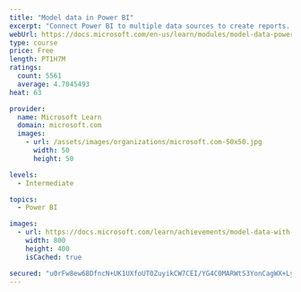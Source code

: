 ```yaml
---
title: "Model data in Power BI"
excerpt: "Connect Power BI to multiple data sources to create reports. Define the relationship between your data sources."
webUrl: https://docs.microsoft.com/en-us/learn/modules/model-data-power-bi/
type: course
price: Free
length: PT1H7M
ratings:
  count: 5561
  average: 4.7045493
heat: 63

provider:
  name: Microsoft Learn
  domain: microsoft.com
  images:
    - url: /assets/images/organizations/microsoft.com-50x50.jpg
      width: 50
      height: 50

levels:
  - Intermediate

topics:
  - Power BI

images:
  - url: https://docs.microsoft.com/learn/achievements/model-data-with-power-bi-desktop-social.png
    width: 800
    height: 400
    isCached: true

secured: "u0rFw8ew68DfncN+UK1UXfoUT0ZuyikCW7CEI/YG4C0MARWtS3YonCagWX+Ly5TMy6qfxmD0wO6pgBuVO3v/KqyQPGwf29z79cr8MwEAW1cxKZzpFap6J4WIrM6EjxmR6fzkTGU66Z/jSK2olw3LESeVD54cJ0yWUZQVVqBpKWPWbSA+uKPiyG/Q2L8lb+LDYIJi6oh/qJfEuXOwbc4dOPdUzIw4Ev/rthQYs9NvBCvHLjzZotj/2hVOQtGJrA0y5cqwMMoGv2MldDoptYdAPsjgOpSbpKLk/fAj/olCOka4ZMbo46AKOpuOKHpxfFuO8KcDpcnr8CN83PWTzMME/mrRu0rS1+5yc3qKYdUsk6WW+fgd+80grJAaFGJJYkoVftqdDQI8x6rlA3J1sz6FzvTaXx+5Ugb/vHEeM3hyi2E=;sO8cMHPCmUm7hMYUJOh9pA=="
---
```


